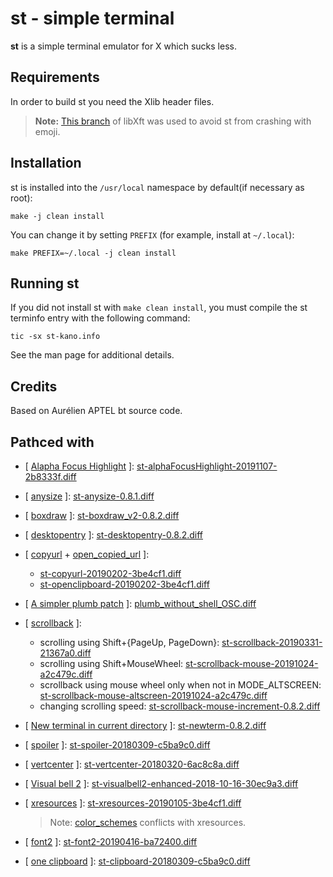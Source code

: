 # st - simple terminal

**st** is a simple terminal emulator for X which sucks less.


## Requirements

In order to build st you need the Xlib header files.

> **Note:**
> [This branch](https://gitlab.freedesktop.org/mawww/libxft/tree/bgra-glyphs) of libXft was used to avoid st from crashing with emoji.

## Installation

st is installed into the `/usr/local` namespace by default(if necessary as root):

    make -j clean install

You can change it by setting `PREFIX` (for example, install at `~/.local`):

    make PREFIX=~/.local -j clean install


## Running st

If you did not install st with `make clean install`, you must compile
the st terminfo entry with the following command:

    tic -sx st-kano.info

See the man page for additional details.

## Credits

Based on Aurélien APTEL <aurelien dot aptel at gmail dot com> bt source code.

## Pathced with

- \[ [Alapha Focus Highlight](https://st.suckless.org/patches/alpha_focus_highlight/) \]:
  [st-alphaFocusHighlight-20191107-2b8333f.diff](https://github.com/juliusHuelsmann/st/releases/download/patchesV1/st-alphaFocusHighlight-20191107-2b8333f.diff)

- \[ [anysize](https://st.suckless.org/patches/anysize/) \]:
  [st-anysize-0.8.1.diff](https://st.suckless.org/patches/anysize/st-anysize-0.8.1.diff)

- \[ [boxdraw](https://st.suckless.org/patches/boxdraw/) \]:
  [st-boxdraw_v2-0.8.2.diff](https://st.suckless.org/patches/boxdraw/st-boxdraw_v2-0.8.2.diff)

- \[ [desktopentry](https://st.suckless.org/patches/desktopentry/) \]:
  [st-desktopentry-0.8.2.diff](https://st.suckless.org/patches/desktopentry/st-desktopentry-0.8.2.diff)

- \[ [copyurl](https://st.suckless.org/patches/copyurl/) + [open_copied_url](https://st.suckless.org/patches/open_copied_url/) \]:
  - [st-copyurl-20190202-3be4cf1.diff](https://st.suckless.org/patches/copyurl/st-copyurl-20190202-3be4cf1.diff)
  - [st-openclipboard-20190202-3be4cf1.diff](https://st.suckless.org/patches/open_copied_url/st-openclipboard-20190202-3be4cf1.diff)

- \[ [A simpler plumb patch](https://st.suckless.org/patches/right_click_to_plumb/) \]:
  [plumb_without_shell_OSC.diff](https://st.suckless.org/patches/right_click_to_plumb/plumb_without_shell_OSC.diff)

- \[ [scrollback](https://st.suckless.org/patches/scrollback/) \]:
  - scrolling using Shift+\{PageUp, PageDown\}:
    [st-scrollback-20190331-21367a0.diff](https://st.suckless.org/patches/scrollback/st-scrollback-20190331-21367a0.diff)
  - scrolling using Shift+MouseWheel:
    [st-scrollback-mouse-20191024-a2c479c.diff](https://st.suckless.org/patches/scrollback/st-scrollback-mouse-20191024-a2c479c.diff)
  - scrollback using mouse wheel only when not in MODE_ALTSCREEN:
    [st-scrollback-mouse-altscreen-20191024-a2c479c.diff](https://st.suckless.org/patches/scrollback/st-scrollback-mouse-altscreen-20191024-a2c479c.diff)
  - changing scrolling speed:
    [st-scrollback-mouse-increment-0.8.2.diff](https://st.suckless.org/patches/scrollback/st-scrollback-mouse-increment-0.8.2.diff)

- \[ [New terminal in current directory](https://st.suckless.org/patches/newterm/) \]:
  [st-newterm-0.8.2.diff](https://st.suckless.org/patches/newterm/st-newterm-0.8.2.diff)

- \[ [spoiler](https://st.suckless.org/patches/spoiler/) \]:
  [st-spoiler-20180309-c5ba9c0.diff](https://st.suckless.org/patches/spoiler/st-spoiler-20180309-c5ba9c0.diff)

- \[ [vertcenter](https://st.suckless.org/patches/vertcenter/) \]:
  [st-vertcenter-20180320-6ac8c8a.diff](https://st.suckless.org/patches/vertcenter/st-vertcenter-20180320-6ac8c8a.diff)

- \[ [Visual bell 2](https://st.suckless.org/patches/visualbell/) \]:
  [st-visualbell2-enhanced-2018-10-16-30ec9a3.diff](https://st.suckless.org/patches/visualbell/st-visualbell2-enhanced-2018-10-16-30ec9a3.diff)

- \[ [xresources](https://st.suckless.org/patches/xresources/) \]:
  [st-xresources-20190105-3be4cf1.diff](https://st.suckless.org/patches/xresources/st-xresources-20190105-3be4cf1.diff)

  > Note: [color_schemes](https://st.suckless.org/patches/palettes/) conflicts with xresources.

- \[ [font2](https://st.suckless.org/patches/font2/) \]:
  [st-font2-20190416-ba72400.diff](https://st.suckless.org/patches/font2/st-font2-20190416-ba72400.diff)

- \[ [one clipboard](https://st.suckless.org/patches/clipboard/) \]:
  [st-clipboard-20180309-c5ba9c0.diff](https://st.suckless.org/patches/clipboard/st-clipboard-20180309-c5ba9c0.diff)
